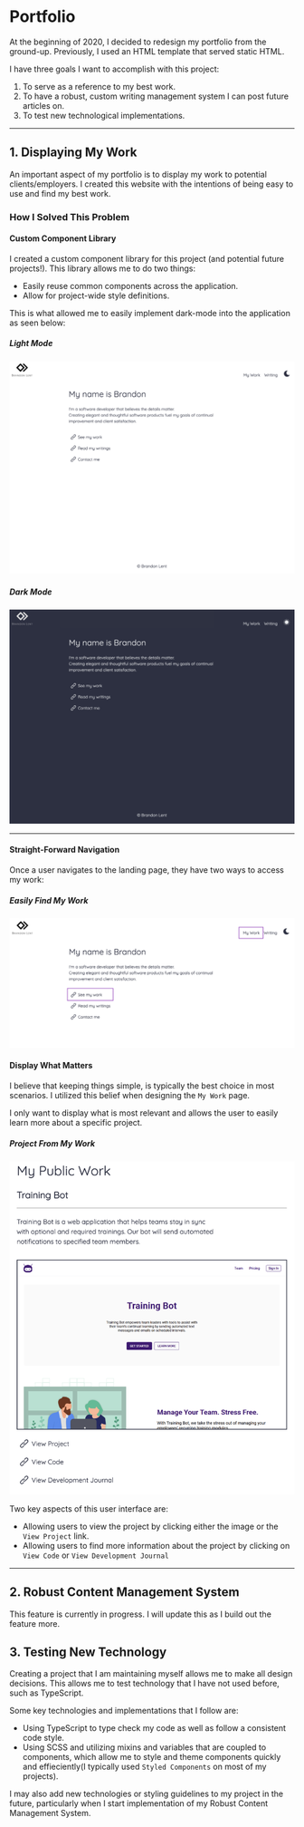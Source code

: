 # Portfolio

At the beginning of 2020, I decided to redesign my portfolio from the ground-up. Previously, I used an HTML template that served static HTML.

I have three goals I want to accomplish with this project:

1. To serve as a reference to my best work.
2. To have a robust, custom writing management system I can post future articles on.
3. To test new technological implementations.

---

## 1. Displaying My Work

An important aspect of my portfolio is to display my work to potential clients/employers. I created this website with the intentions of being easy to use and find my best work.

### How I Solved This Problem

#### Custom Component Library

I created a custom component library for this project (and potential future projects!).
This library allows me to do two things:

- Easily reuse common components across the application.
- Allow for project-wide style definitions.

This is what allowed me to easily implement dark-mode into the application as seen below:

##### Light Mode

![My portfolio's landing page in light mode](readme_assets/landing-light.png)

##### Dark Mode

![My portfolio's landing page in dark mode](readme_assets/landing-dark.png)

---

#### Straight-Forward Navigation

Once a user navigates to the landing page, they have two ways to access my work:

##### Easily Find My Work

![Highlighting the two links to access my work](readme_assets/accessing-my-work.png)

#### Display What Matters

I believe that keeping things simple, is typically the best choice in most scenarios. I utilized this belief when designing the `My Work` page.

I only want to display what is most relevant and allows the user to easily learn more about a specific project.

##### Project From My Work

![The design of my work page.](readme_assets/my-work.png)

Two key aspects of this user interface are:

- Allowing users to view the project by clicking either the image or the `View Project` link.
- Allowing users to find more information about the project by clicking on `View Code` or `View Development Journal`

---

## 2. Robust Content Management System

This feature is currently in progress. I will update this as I build out the feature more.

## 3. Testing New Technology

Creating a project that I am maintaining myself allows me to make all design decisions. This allows me to test technology that I have not used before, such as TypeScript.

Some key technologies and implementations that I follow are:

- Using TypeScript to type check my code as well as follow a consistent code style.
- Using SCSS and utilizing mixins and variables that are coupled to components, which allow me to style and theme components quickly and effieciently(I typically used `Styled Components` on most of my projects).

I may also add new technologies or styling guidelines to my project in the future, particularly when I start implementation of my Robust Content Management System.
